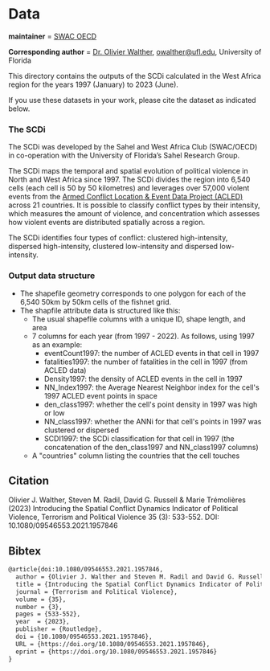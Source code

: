# Data

__maintainer__ = [SWAC OECD](https://www.oecd.org/swac/)

__Corresponding author__ = [Dr. Olivier Walther](https://geog.ufl.edu/faculty/walther/), owalther@ufl.edu, University of Florida

This directory contains the outputs of the SCDi calculated in the West Africa region for the years 1997 (January) to 2023 (June). 

If you use these datasets in your work, please cite the dataset as indicated below.


### The SCDi

The SCDi was developed by the Sahel and West Africa Club (SWAC/OECD) in co-operation with the University of Florida’s Sahel Research Group.

The SCDi maps the temporal and spatial evolution of political violence in North and West Africa since 1997. The SCDi divides the region into 6,540 cells (each cell is 50 by 50 kilometres) and leverages over 57,000 violent events from the [Armed Conflict Location & Event Data Project (ACLED)](https://acleddata.com/data-export-tool/) across 21 countries. It is possible to classify conflict types by their intensity, which measures the amount of violence, and concentration which assesses how violent events are distributed spatially across a region.

The SCDi identifies four types of conflict: clustered high-intensity, dispersed high-intensity, clustered low-intensity and dispersed low-intensity.

### Output data structure

* The shapefile geometry corresponds to one polygon for each of the 6,540 50km by 50km cells of the fishnet grid.
* The shapfile attribute data is structured like this:
  * The usual shapefile columns with a unique ID, shape length, and area
  * 7 columns for each year (from 1997 - 2022). As follows, using 1997 as an example:
    * eventCount1997: the number of ACLED events in that cell in 1997
    * fatalities1997: the number of fatalities in the cell in 1997 (from ACLED data)
    * Density1997: the density of ACLED events in the cell in 1997
    * NN_Index1997: the Average Nearest Neighbor index for the cell's 1997 ACLED event points in space
    * den_class1997: whether the cell's point density in 1997 was high or low
    * NN_class1997: whether the ANNi for that cell's points in 1997 was clustered or dispersed
    * SCDI1997: the SCDi classification for that cell in 1997 (the concatenation of the den_class1997 and NN_class1997 columns)
  * A "countries" column listing the countries that the cell touches

## Citation
Olivier J. Walther, Steven M. Radil, David G. Russell & Marie Trémolières (2023)
Introducing the Spatial Conflict Dynamics Indicator of Political Violence,
Terrorism and Political Violence 35 (3): 533-552. DOI: 10.1080/09546553.2021.1957846

## Bibtex

```tex
@article{doi:10.1080/09546553.2021.1957846,
  author = {Olivier J. Walther and Steven M. Radil and David G. Russell and Marie Trémolières},
  title = {Introducing the Spatial Conflict Dynamics Indicator of Political Violence},
  journal = {Terrorism and Political Violence},
  volume = {35},
  number = {3},
  pages = {533-552},
  year  = {2023},
  publisher = {Routledge},
  doi = {10.1080/09546553.2021.1957846},
  URL = {https://doi.org/10.1080/09546553.2021.1957846},
  eprint = {https://doi.org/10.1080/09546553.2021.1957846}
}
```
